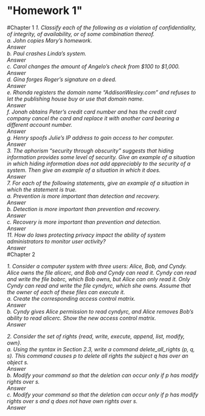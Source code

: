 "Homework 1"
=============
#Chapter 1
*1. Classify each of the following as a violation of confidentiality, of integrity,*
*of availability, or of some combination thereof.*
*<br />a. John copies Mary’s homework.*
*<br />Answer*
*<br />b. Paul crashes Linda’s system.*
*<br />Answer*
*<br />c. Carol changes the amount of Angelo’s check from $100 to $1,000.*
*<br />Answer*
*<br />d. Gina forges Roger’s signature on a deed.*
*<br />Answer*
*<br />e. Rhonda registers the domain name “AddisonWesley.com” and refuses to let the publishing house buy or use that domain name.*
*<br />Answer*
*<br />f. Jonah obtains Peter’s credit card number and has the credit card company cancel the card and replace it with another card bearing a different account number.*
*<br />Answer*
*<br />g. Henry spoofs Julie’s IP address to gain access to her computer.*
*<br />Answer*
<br />
*3. The aphorism “security through obscurity” suggests that hiding information provides some level of security. Give an example of a situation in which hiding information does not add appreciably to the security of a system. Then give an example of a situation in which it does.*
*<br />Answer*
<br />
*7. For each of the following statements, give an example of a situation in which the statement is true.*
*<br />a. Prevention is more important than detection and recovery.*
*<br />Answer*
*<br />b. Detection is more important than prevention and recovery.*
*<br />Answer*
*<br />c. Recovery is more important than prevention and detection.*
*<br />Answer*
<br />
*11. How do laws protecting privacy impact the ability of system administrators to monitor user activity?*
*<br />Answer*
<br />
#Chapter 2

*1. Consider a computer system with three users: Alice, Bob, and Cyndy. Alice owns the file alicerc, and Bob and Cyndy can read it. Cyndy can read and write the file bobrc, which Bob owns, but Alice can only read it. Only Cyndy can read and write the file cyndyrc, which she owns. Assume that the owner of each of these files can execute it.*
*<br />a. Create the corresponding access control matrix.*
*<br />Answer*
*<br />b. Cyndy gives Alice permission to read cyndyrc, and Alice removes Bob’s ability to read alicerc. Show the new access control matrix.*
*<br />Answer*

*2. Consider the set of rights {read, write, execute, append, list, modify, own}.*
*<br />a. Using the syntax in Section 2.3, write a command delete_all_rights (p, q, s). This command causes p to delete all rights the subject q has over an object s.*
*<br />Answer*
*<br />b. Modify your command so that the deletion can occur only if p has modify rights over s.*
*<br />Answer*
*<br />c. Modify your command so that the deletion can occur only if p has modify rights over s and q does not have own rights over s.*
*<br />Answer*
